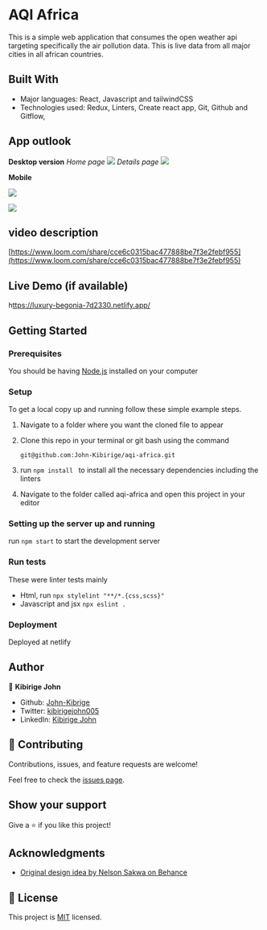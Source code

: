 # AQI Africa

This is a simple web application that consumes the open weather api targeting specifically the air pollution data. This is live data from all major cities in all african countries.

## Built With

- Major languages: React, Javascript and tailwindCSS
- Technologies used: Redux, Linters, Create react app, Git, Github and Gitflow,

## App outlook

**Desktop version**
_Home page_
![](public/aqi-africa-desktop.png)
_Details page_
![](public/aqi-africa-desktop-details.png)

**Mobile**

![](public/aqi-africa-mobile.png)

![](public/aqi-africa-mobile-details.png)

## video description

[https://www.loom.com/share/cce6c0315bac477888be7f3e2febf955](https://www.loom.com/share/cce6c0315bac477888be7f3e2febf955)

## Live Demo (if available)

h[ttps://luxury-begonia-7d2330.netlify.app/](https://luxury-begonia-7d2330.netlify.app/)

## Getting Started

### Prerequisites

You should be having [Node.js](https://nodejs.org/en/) installed on your computer

### Setup

To get a local copy up and running follow these simple example steps.

1. Navigate to a folder where you want the cloned file to appear

2. Clone this repo in your terminal or git bash using the command

   ```
   git@github.com:John-Kibirige/aqi-africa.git
   ```

3. run `npm install ` to install all the necessary dependencies including the linters

4. Navigate to the folder called aqi-africa and open this project in your editor

### Setting up the server up and running

run `npm start` to start the development server

### Run tests

These were linter tests mainly

- Html, run `npx stylelint "**/*.{css,scss}"`
- Javascript and jsx `npx eslint .`

### Deployment
Deployed at netlify 

## Author

👤 **Kibirige John**

- Github: [John-Kibrige](https://github.com/John-Kibirige)
- Twitter: [kibirigejohn005](https://twitter.com/kibirigejohn005)
- LinkedIn: [Kibirige John](https://www.linkedin.com/in/kibirige-john-64160520a/trk=public_profile_samename-profile_profile-result-card_result-card_full-click&original_referer=https%3A%2F%2Fwww%2Egoogle%2Ecom%2F&originalSubdomain=ug)

## 🤝 Contributing

Contributions, issues, and feature requests are welcome!

Feel free to check the [issues page](https://github.com/John-Kibirige/aqi-africa/issues).

## Show your support

Give a ⭐️ if you like this project!

## Acknowledgments

 - [Original design idea by Nelson Sakwa on Behance](https://www.behance.net/gallery/31579789/Ballhead-App-%28Free-PSDs%29)

## 📝 License

This project is [MIT](LICENSE) licensed.
